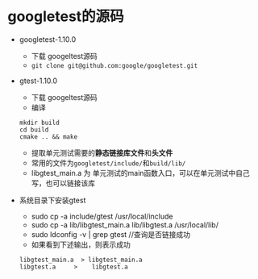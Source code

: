 # googletest的源码

- googletest-1.10.0
  - 下载 googeltest源码
  - `git clone git@github.com:google/googletest.git`

- gtest-1.10.0
  - 下载 googeltest源码
  - 编译  
  ```
  mkdir build
  cd build
  cmake .. && make
  ```
  - 提取单元测试需要的**静态链接库文件**和**头文件**
  - 常用的文件为`googletest/include/`和`build/lib/`
  - libgtest_main.a 为 单元测试的main函数入口，可以在单元测试中自己写，也可以链接该库

- 系统目录下安装gtest
  - sudo cp -a include/gtest /usr/local/include
  - sudo cp -a lib/libgtest_main.a lib/libgtest.a  /usr/local/lib/
  - sudo ldconfig -v | grep gtest   //查询是否链接成功
  - 如果看到下述输出，则表示成功
  ```
  libgtest_main.a  > libgtest_main.a
  libgtest.a     >    libgtest.a
  ```
